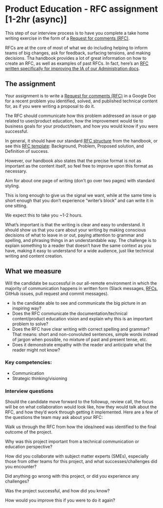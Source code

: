# Product Education - RFC assignment [1-2hr (async)]

This step of our interview process is to have you complete a take home writing exercise in the form of a [Request for comments (RFC)](../../../../../../company-info-and-process/communication/rfcs/index.md).

RFCs are at the core of most of what we do including helping to inform teams of big changes, ask for feedback, surfacing tensions, and making decisions. Tha handbook provides a lot of great information on how to create an RFC, as well as examples of past RFCs. In fact, here’s an [RFC written specifically for improving the IA of our Administration docs](https://docs.google.com/document/d/1yqn8kIPNPKGB8pbtUDAbY4e9IYDNbMhx0jVoe5_HIBE/edit).

## The assignment

Your assignment is to write a [Request for comments (RFC)](../../../../../../company-info-and-process/communication/rfcs/index.md) in a Google Doc for a recent problem you identified, solved, and published technical content for, as if you were writing a proposal to do it.

The RFC should communicate how this problem addressed an issue or gap related to user/product education, how the improvement would tie to business goals for your product/team, and how you would know if you were successful.

In general, it should have our standard [RFC structure](../../../../../../company-info-and-process/communication/rfcs/index.md#the-default-format) from the handbook, or see this [RFC template](https://docs.google.com/document/d/1FJ6AhHmVInSE22EHcDZnzvvAd9KfwOkKvFpx7e346z4/edit): Background, Problem, Proposed solution, and Definition of success.

However, our handbook also states that the precise format is not as important as the content itself, so feel free to improve upon this format as necessary.

Aim for about one page of writing (don’t go over two pages) with standard styling.

This is long enough to give us the signal we want, while at the same time is short enough that you don’t experience “writer’s block” and can write it in one sitting.

We expect this to take you ~1-2 hours.

What’s important is that the writing is clear and easy to understand. It should show us that you care about your writing by making conscious decisions of what to leave in or out, paying attention to grammar and spelling, and phrasing things in an understandable way. The challenge is to explain something to a reader that doesn’t have the same context as you have, making it easy to understand for a wide audience, just like technical writing and content creation.

## What we measure

Will the candidate be successful in our all-remote environment in which the majority of communication happens in written form (Slack messages, [RFCs](../../../../../../company-info-and-process/communication/rfcs/index.md), GitHub issues, pull request and commit messages).

- Is the candidate able to see and communicate the big picture in an inspiring way?
- Does the RFC communicate the documentation/technical content/product education vision and explain why this is an important problem to solve?
- Does the RFC have clear writing with correct spelling and grammar? That means: short and non-convoluted sentences, simple words instead of jargon when possible, no mixture of past and present tense, etc.
- Does it demonstrate empathy with the reader and anticipate what the reader might not know?

### Key competencies:

- Communication
- Strategic thinking/visioning

### Interview questions

Should the candidate move forward to the followup, review call, the focus will be on what collaboration would look like, how they would talk about the RFC, and how they’d work through getting it implemented. Here are a few of the questions the team may ask about your RFC:

Walk us through the RFC from how the idea/need was identified to the final outcome of the project. 

Why was this project important from a technical communication or education perspective?

How did you collaborate with subject matter experts (SMEs), especially those from other teams for this project, and what successes/challenges did you encounter? 

Did anything go wrong with this project, or did you experience any challenges? 

Was the project successful, and how did you know? 

How would you improve this if you were to do it again? 

